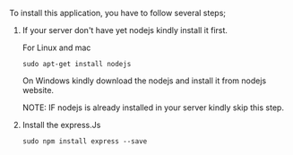 To install this application, you have to follow several steps;

1. If your server don't have yet nodejs kindly install it first.
 
   For Linux and mac

       sudo apt-get install nodejs
       
   On Windows kindly download the nodejs and install it from nodejs website.
  
   NOTE: IF nodejs is already installed in your server kindly skip this step.
 
2. Install the express.Js
 
       sudo npm install express --save

    
